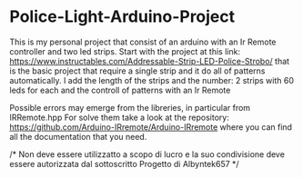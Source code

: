 # Police-Light-Arduino-Project

This is my personal project that consist of an arduino with an Ir Remote controller and two led strips. 
Start with the project at this link: https://www.instructables.com/Addressable-Strip-LED-Police-Strobo/
that is the basic project that require a single strip and it do all of patterns automatically.
I add the length of the strips and the number: 2 strips with 60 leds for each and the controll of patterns with an Ir Remote

Possible errors may emerge from the libreries, in particular from IRRemote.hpp
For solve them take a look at the repository: https://github.com/Arduino-IRremote/Arduino-IRremote 
where you can find all the documentation that you need.

/*
Non deve essere utilizzatto a scopo di lucro e la suo condivisione deve essere autorizzata dal sottoscritto
Progetto di Albyntek657
*/
